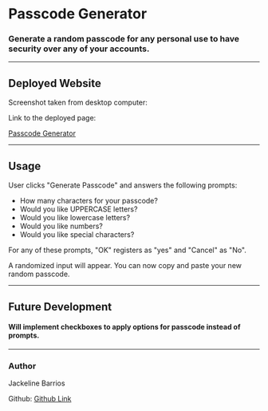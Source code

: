 # Passcode Generator

### Generate a random passcode for any personal use to have security over any of your accounts.

---

## Deployed Website
Screenshot taken from desktop computer:

<!-- ![Landing Page](assets\03-javascript-homework-demo.png) -->

Link to the deployed page:

[Passcode Generator](https://jack-ie.github.io/3-passcode-generator/)

---

## Usage
User clicks "Generate Passcode" and answers the following prompts:
* How many characters for your passcode?
* Would you like UPPERCASE letters?
* Would you like lowercase letters?
* Would you like numbers?
* Would you like special characters?

 For any of these prompts, "OK" registers as "yes" and "Cancel" as "No".

 A randomized input will appear. You can now copy and paste your new random passcode.

 ---

 ## Future Development
 #### Will implement checkboxes to apply options for passcode instead of prompts.
 ---

 ### Author
 Jackeline Barrios

 Github: [Github Link](https://github.com/jack-ie)